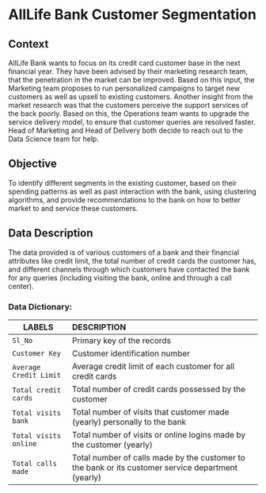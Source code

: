 # AllLife Bank Customer Segmentation

## Context

AllLife Bank wants to focus on its credit card customer base in the next financial year. They have been advised by their marketing research team, that the penetration in the market can be improved. Based on this input, the Marketing team proposes to run personalized campaigns to target new customers as well as upsell to existing customers. Another insight from the market research was that the customers perceive the support services of the back poorly. Based on this, the Operations team wants to upgrade the service delivery model, to ensure that customer queries are resolved faster. Head of Marketing and Head of Delivery both decide to reach out to the Data Science team for help.

 

## Objective

To identify different segments in the existing customer, based on their spending patterns as well as past interaction with the bank, using clustering algorithms, and provide recommendations to the bank on how to better market to and service these customers.

 

## Data Description

The data provided is of various customers of a bank and their financial attributes like credit limit, the total number of credit cards the customer has, and different channels through which customers have contacted the bank for any queries (including visiting the bank, online and through a call center).

### Data Dictionary:
LABELS | DESCRIPTION
-------|:------------
 `Sl_No`| Primary key of the records
 `Customer Key`| Customer identification number
 `Average Credit Limit`| Average credit limit of each customer for all credit cards
 `Total credit cards`| Total number of credit cards possessed by the customer
 `Total visits bank`| Total number of visits that customer made (yearly) personally to the bank
 `Total visits online`| Total number of visits or online logins made by the customer (yearly)
 `Total calls made`| Total number of calls made by the customer to the bank or its customer service department (yearly)
